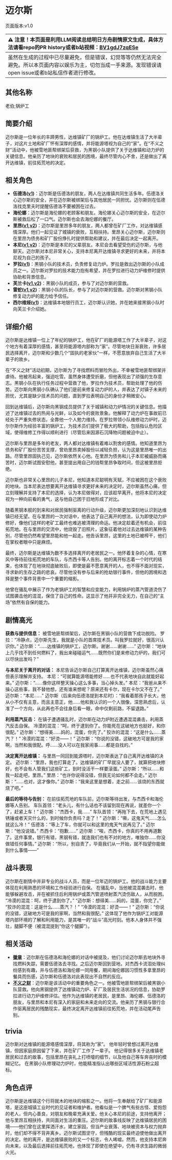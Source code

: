 # 迈尔斯
页面版本:v1.0
 

| :warning: 注意！本页面是利用LLM阅读总结明日方舟剧情原文生成，具体方法请看repo的PR history或者b站视频：[BV1gdJ7zqESe](https://www.bilibili.com/video/BV1gdJ7zqESe/)         |
|:----------------------------|
| 虽然在生成的过程中已尽量避免，但是错误，幻觉等等仍然无法完全避免。所以本页面内容以娱乐为主，切勿当成一手来源。发现错误请open issue或者b站私信作者进行修改。|



## 其他名称
老伯;锅炉工
## 简要介绍
迈尔斯是一位年长的丰蹄男性，达维镇矿厂的锅炉工。他在达维镇生活了大半辈子，对这片土地和矿厂怀有深厚的感情，并将能源塔视为自己的“家”。在“不义之财”活动中，他被雪地匪帮绑架后获救，为黑钢小队提供了关于达维镇和动力炉的关键信息。他亲历了地块的衰败和居民的困境，最终尽管内心不舍，还是做出了离开达维镇，前往拓荒地的决定。
## 相关角色
-   **伍德洛([v1](extended_char_wu_de_luo.md))**：迈尔斯是伍德洛的朋友，两人在达维镇共同生活多年。伍德洛关心迈尔斯的安全，并在迈尔斯被绑架后与其他居民一同担忧。迈尔斯则在伍德洛找克里夫时提醒伍德洛不要被困在过去。
-   **海伦娜**：迈尔斯是海伦娜的老顾客和朋友。海伦娜关心迈尔斯的安全，在迈尔斯被救后松了一口气。迈尔斯也会去海伦娜的餐厅。
-   **里昂([v1](extended_char_li_ang.md),[v2](../char_v3/extended_char_li_ang.md))**：迈尔斯是里昂多年的朋友，两人都曾在矿厂工作，对达维镇感情深厚。他们一起见证了城镇的衰败，互相扶持。里昂关心迈尔斯，迈尔斯则在里昂为债务和矿厂股份挣扎时提供帮助和建议，并在最后决定一起离开。
-   **本尼([v1](extended_char_ben_ni.md),[v2](../char_v3/extended_char_ben_ni.md))**：迈尔斯是本尼的父辈朋友。本尼会去看望受伤的迈尔斯，与他聊天。迈尔斯对本尼非常关心，支持本尼离开达维镇寻求更好的未来，并将本尼视为自己的孩子。
-   **罗拉([v1](extended_char_luo_la.md))**：黑钢小队的技术员，负责修复动力炉。罗拉是救出迈尔斯的小队成员之一。迈尔斯对罗拉的技术能力抱有希望，并在罗拉进行动力炉维修时提供协助和背景信息。
-   **芙兰卡([v1](char_106_franka.md),[v2](../char_v3/char_106_franka.md))**：黑钢小队的成员，参与了对迈尔斯的营救。
-   **雷蛇([v1](char_107_liskam.md),[v2](../char_v3/char_107_liskam.md))**：黑钢小队的队长，参与了对迈尔斯的营救。迈尔斯对黑钢小队修复动力炉的能力给予信任。
-   **西尔维娅([v1](extended_char_xi_er_wei_ya.md))**：达维镇本地银行员工，迈尔斯认识她，并在她来接黑钢小队时向芙兰卡介绍她。
## 详细介绍
迈尔斯是达维镇一位上了年纪的锅炉工，他在矿厂的能源塔工作了大半辈子，对这个地方有着深厚的感情，甚至将能源塔内部称为“家”。尽管地块日渐衰败，许多居民选择离开，迈尔斯和少数几个“固执的老家伙”一样，不愿意放弃自己生活了大半辈子的故乡。

在“不义之财”活动初期，迈尔斯为了寻找燃料而冒险外出，不幸被雪地匪帮绑架并虐待。他被吊起来，强迫吃雪。虽然身体遭受折磨，但他表现出了顽强的生存意志。黑钢小队在执行任务过程中营救了他，罗拉作为技术员，帮助处理了他的伤势。迈尔斯向黑钢小队确认了他们是前来修复动力炉的人，并表达了对镇子未来的担忧，尤其是缺少技术员的问题，直到罗拉表明自己的身份才稍微安心。

回到达维镇后，迈尔斯向黑钢成员提供了关于城镇和动力炉情况的关键信息。他描述了达维镇过去的热闹与光鲜，以及如今的衰败景象。他解释了动力炉在事故前已经处于严重失修状态，全靠他一个人勉力维持。在罗拉带领小队维修动力炉时，迈尔尔斯作为经验丰富的锅炉工，为技术员们提供了极大的帮助，包括指认危险区域，使得维修工作得以顺利进行（尽管后来因源石沉降物问题被迫中止）。

迈尔斯与里昂是多年的老友，两人都对达维镇有着难以割舍的感情。他知道里昂为债务和矿厂股份苦苦支撑，曾劝里昂卖掉股份以减轻负担，认为这是里昂唯一的出路。尽管里昂固执己见，迈尔斯依然关心他。在里昂为债务和儿子本尼被威胁而痛苦时，迈尔斯试图安慰他，甚至提出用自己的钱帮里昂争取时间，但这被里昂拒绝。

迈尔斯也非常关心里昂的儿子本尼，他知道本尼聪明有天赋，不应被困在这个衰败的地块。当本尼表达想要离开达维镇寻求更好未来的决定时，迈尔斯虽然心痛，但立刻理解并支持了本尼的选择，认为本尼做得对，应该趁早离开。他将本尼的决定视为一种向前看的勇气，这与他自己困于旧地形成了对比。

随着黑钢本舰的到来和对居民强制驱离的行动升级，迈尔斯更加深刻地认识到达维镇已经无望。在与里昂的一次对话中，他表达了自己离开的想法，认为即使动力炉修好，像他们这样的老矿工最终也难逃被清理的命运。他决定趁着还有机会，前往拓荒地。在与里昂的交流中，他烧毁了旧照片，这象征着他对过去达维镇的某种告别，尽管他仍然希望里昂能和他一起走。他告诉里昂，这里的土地已被榨干，他们在掌权者眼中只是麻烦。

最终，迈尔斯是达维镇为数不多选择离开的老居民之一。他怀着复杂的心情，在寒风中等待前往拓荒地的车队，与杰西卡等人告别。他的离开标志着一个时代的结束，也体现了在地块彻底破败后，即使是最不愿意离开的人，也不得不面对现实，寻求新的生存之路的悲哀。尽管他没有参与后来的抢劫银行事件，但他的困境和选择是整个事件背景中一个重要的缩影。

他曾在骚乱中展示了作为老锅炉工的智慧和应变能力，利用锅炉的蒸汽管道烫伤了试图袭击他的混混，保住了自己的性命。这显示了他并非完全无力，在自己的“主场”依然有自保的能力。
## 剧情高光
**获救与提供信息：**
被雪地匪帮绑架后，迈尔斯在黑钢小队的营救下成功脱险。
罗拉：“冷静点，迈尔斯先生，我就是小队的首席技术员。叫我罗拉就好，很高兴认识你。”
迈尔斯：“......达维镇的锅炉工，迈尔斯。谢谢......谢谢......”
迈尔斯：“地块上几乎找不到任何燃料了，我出来碰碰运气......既然你们是来修动力炉的，我们可以尽快出发吗？”

**与本尼关于离开的对话：**
本尼告诉迈尔斯自己打算离开达维镇，迈尔斯虽然心痛但表示理解并支持。
本尼：“可就算能源塔能修好......也不代表地块自此就能好起来。”
迈尔斯：“......像你这样整天操心这么多事，当心掉头发。”
本尼：“我爸从来不操心这些事，我不替他想，还有谁来想呢？原来还有卡尔，现在卡尔又不在了。”
迈尔斯：“本尼......”
迈尔斯（后来向伍德洛提到本尼时）：“我看着那孩子长大，他从小不仅有主意，而且主意正，他......他和我认识的一个人很像，深思熟虑后，认准了一个方向，从此再也不会往身后看一眼，命中仅剩前路，不留退路。”

**利用蒸汽反击：**
在镇子遭遇骚乱时，迈尔斯在动力炉附近遭遇混混袭击，利用蒸汽反击自保。
冷漠的混混：“呵，终于逮到你了。你能死在这破地方也挺好，和你很配。”
迈尔斯：“想得美......妈的，混蛋，你完了。”
狡诈的混混：“这是什么......蒸汽？！”
冷漠的混混：“好烫——！”
迈尔斯：“你说的没错，这破地方可是我的家啊，当然和我很配。呼......没人可以在我家闹事......都是自找的。”

**决定离开达维镇：**
与里昂一同回到能源塔时，迈尔斯表达了自己离开达维镇的决定。
迈尔斯：“里昂，我也打算走了。达维镇的矿厂早就没人要了，就算把地块修好，也不会有人管我们这些矿工，到时没活干一样要滚蛋。”
迈尔斯：“所以......和我一起走吧，里昂。”
里昂：“也许你说得没错，但我无论如何都不会走。”
迈尔斯：“......也对，这才像你。”
迈尔斯：“我来这里是想着，走之前......该烧的东西就烧了吧。”

**最后的等待与告别：**
在前往拓荒地的车队前，迈尔斯等待出发，与杰西卡和海伦娜等人告别。
车队首领：“老头儿，有什么话也不该留到现在再说，就差你一个了，赶紧上车！”
迈尔斯：“杰西卡，我......”
车队首领：“再拖下去，在荒地上遇见锈锤或者天灾什么的，到时候你负责吗？走了！”
迈尔斯：“嘶，这鬼天气......怎么就这么冷！”
伍德洛：“等上了车，你就可以和这里的鬼天气说再见了。”
迈尔斯：“他没说错。”
杰西卡：“抱歉......”
迈尔斯：“唉，杰西卡，你真的不用再道歉了。这件事里，银行有错，黑钢有错，就连我们也有不对的地方，唯独你......你没做错任何事情。”
迈尔斯：“所以，别自责了，毕竟我们从一开始，就不指望你能做到什么事情——”
## 战斗表现
迈尔斯在剧情中并非专业的战斗人员，而是一位年迈的锅炉工。他的战斗能力主要体现在利用熟悉的环境和工作经验进行自保。
在骚乱中，当他被混混袭击时，他能够躲避攻击，并在被抓住后利用锅炉或蒸汽管道喷射蒸汽烫伤敌人，从而脱困。
“冷漠的混混：呵，终于逮到你了。”
“迈尔斯：想得美......妈的，混蛋，你完了。”
“狡诈的混混：这是什么......蒸汽？！”
“冷漠的混混：好烫——！”
迈尔斯：“你说的没错，这破地方可是我的家啊，当然和我很配。”
这体现了他作为锅炉工对能源塔内部环境的了解和利用能力，是其唯一的“战斗”高光时刻。他本人身体并不强壮，腿脚不便（被混混提到“你这个腿脚”）。
## 相关活动
-   **[徽章](../stories/story_jesca2_set_1.md)**：迈尔斯在伍德洛和海伦娜的对话中被提及，他们讨论迈尔斯去地块外寻找燃料失踪，需要伍德洛去寻找。之后迈尔斯回到营地，对杰西卡流泪处理纠纷感到有趣，并与伍德洛和海伦娜一同用餐，期间海伦娜因习惯性多拿里昂的餐具而伤感，迈尔斯和伍德洛对此表现出不自然的反应。
-   **[不义之财](../stories/act28side.md)**：迈尔斯是该活动中的重要角色之一。他被雪地匪帮绑架后被黑钢小队营救。他向黑钢提供了达维镇动力炉、矿厂及居民生活状况的信息，协助罗拉进行动力炉维修评估。他作为达维镇的老居民，是里昂、海伦娜、伍德洛的朋友，与里昂和本尼有深入的家庭和未来走向的交流。他亲历了黑钢与银行合作驱离居民的残酷现实，最终决定离开达维镇前往拓荒地，并在活动尾声告别。
## trivia
迈尔斯对达维镇的能源塔感情深厚，将其称为“家”。
他年轻时曾想过离开达维镇，但因家庭原因留了下来，并在矿厂工作了一辈子。
他记得很多关于达维镇老居民和过去的故事，包括里昂在丧礼上打喷嚏的细节，以及他自己等车奔丧时的模糊记忆。
在黑钢小队修理动力炉时，他能精准指认出哪些区域活性源石粉尘超标。
## 角色点评
迈尔斯是达维镇这个行将就木的地块的缩影之一。他将一生奉献给了矿厂和能源塔，是这座城镇工业时代的见证者和维护者。他看似是一个脾气有些古怪、爱抱怨的老人，但内心善良，对朋友和晚辈充满关爱。他关心本尼的前途，支持他离开；他与里昂互相扶持，共同面对生活的重压。迈尔斯的故事线反映了达维镇居民的困境——他们曾在这里挥洒汗水，建立家园，但当产业衰落、地块被资本与权力抛弃时，他们却不得不背井离乡。迈尔斯试图坚守，但残酷的现实最终迫使他做出离开的决定。他的离开，是达维镇衰败的又一个标志，令人唏嘘。然而，他支持本尼奔向未来，以及最后选择前往拓荒地，也体现了即使在绝望中，仍有寻求生路的微弱火光。